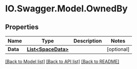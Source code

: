 # IO.Swagger.Model.OwnedBy
## Properties

Name | Type | Description | Notes
------------ | ------------- | ------------- | -------------
**Data** | [**List&lt;SpaceData&gt;**](SpaceData.md) |  | [optional] 

[[Back to Model list]](../README.md#documentation-for-models) [[Back to API list]](../README.md#documentation-for-api-endpoints) [[Back to README]](../README.md)

